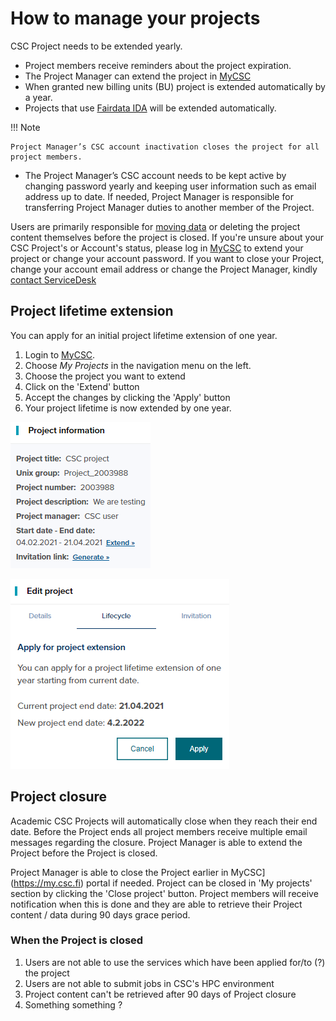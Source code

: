 # How to manage your projects

CSC Project needs to be extended yearly.

* Project members receive reminders about the project expiration.
* The Project Manager can extend the project in [MyCSC](https://my.csc.fi)
* When granted new billing units (BU) project is extended automatically by a year.
* Projects that use [Fairdata IDA](https://ida.fairdata.fi/) will be extended automatically.

!!! Note 

    Project Manager’s CSC account inactivation closes the project for all project members.

* The Project Manager’s CSC account needs to be kept active by changing password yearly and keeping user information such as email address up to date. If needed, Project Manager is responsible for transferring Project Manager duties to another member of the Project.

Users are primarily responsible for [moving data](../data/moving/index.md) or deleting the project content themselves before the project is closed. 
If you're unsure about your CSC Project's or Account's status, please log in [MyCSC](https://my.csc.fi) to extend your project or change your account password.
If you want to close your Project, change your account email address or change the Project Manager, kindly [contact ServiceDesk](/support/contact/)

## Project lifetime extension

You can apply for an initial project lifetime extension of one year.

1. Login to [MyCSC](https://my.csc.fi).
1. Choose _My Projects_ in the navigation menu on the left.
1. Choose the project you want to extend
1. Click on the 'Extend' button
1. Accept the changes by clicking the 'Apply' button
1. Your project lifetime is now extended by one year.

![Information on specific project](images/small/project_extension2.png 'Information on specific project')

![Extend your project lifetime by pressing apply](images/small/project_extension1.png 'Extend your project lifetime by pressing apply') 

## Project closure

Academic CSC Projects will automatically close when they reach their end date. Before the Project ends all project members receive multiple email messages regarding the closure. Project Manager is able to extend the Project before the Project is closed.  

Project Manager is able to close the Project earlier in MyCSC](https://my.csc.fi) portal if needed. Project can be closed in 'My projects' section by clicking the 'Close project' button. Project members will receive notification when this is done and they are able to retrieve their Project content / data during 90 days grace period. 

### When the Project is closed

1. Users are not able to use the services which have been applied for/to (?) the project
1. Users are not able to submit jobs in CSC's HPC environment
1. Project content can't be retrieved after 90 days of Project closure
1. Something something ?


